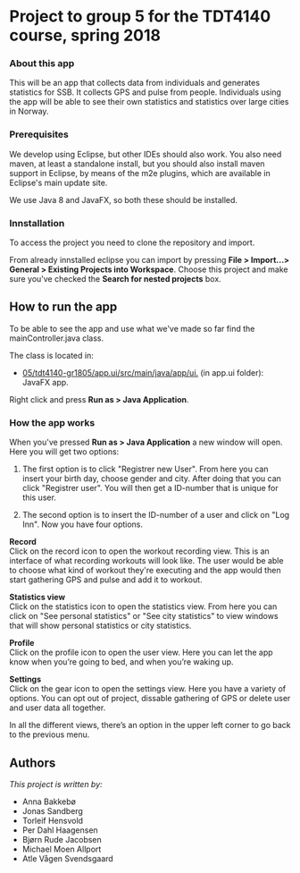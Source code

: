 # Project to group 5 for the TDT4140 course, spring 2018

### About this app
This will be an app that collects data from individuals and generates statistics for SSB. 
It collects GPS and pulse from people. Individuals using the app will be able to 
see their own statistics and statistics over large cities in Norway. 

### Prerequisites

We develop using Eclipse, but other IDEs should also work. You also need maven, at least a standalone 
install, but you should also install maven support in Eclipse, by means of the m2e plugins, which are 
available in Eclipse's main update site.

We use Java 8 and JavaFX, so both these should be installed.

### Innstallation

To access the project you need to clone the repository and import. 

From already innstalled eclipse you can import by pressing **File > Import...> General > Existing Projects into Workspace**.
Choose this project and make sure you've checked the **Search for nested projects** box.


## How to run the app
To be able to see the app and use what we've made so far find the mainController.java
class. 

The class is located in:
* [05/tdt4140-gr1805/app.ui/src/main/java/app/ui.](https://gitlab.stud.iie.ntnu.no/tdt4140-2018/05/tree/master/tdt4140-gr1805/app.ui/src/main/java/tdt4140/gr1805/app/ui) (in app.ui folder): JavaFX app.

Right click and press **Run as > Java Application**. 

### How the app works
When you've pressed **Run as > Java Application** a new window will open. Here you will get two options:

1) The first option is to click "Registrer new User". From here you can insert your birth
   day, choose gender and city. After doing that you can click "Registrer user". You will 
   then get a ID-number that is unique for this user.

2) The second option is to insert the ID-number of a user and click on "Log Inn". Now you 
  have four options. 

**Record**   
  Click on the record icon to open the workout recording view. This is an interface of what 
  recording workouts will look like. The user would be able to choose what kind of workout 
  they're executing and the app would then start gathering GPS and pulse and add it to workout. 

**Statistics view**  
  Click on the statistics icon to open the statistics view. From here you can
  click on "See personal statistics" or "See city statistics" to view windows that 
  will show personal statistics or city statistics. 

**Profile**    
  Click on the profile icon to open the user view. Here you can let the app know when 
  you’re going to bed, and when you’re waking up. 
  
**Settings**      
  Click on the gear icon to open the settings view. Here you have a variety of options. 
  You can opt out of project, dissable gathering of GPS or delete user and user data
  all together. 
  

In all the different views, there’s an option in the upper left corner to go back 
to the previous menu. 

## Authors
*This project is written by:*
* Anna Bakkebø
* Jonas Sandberg
* Torleif Hensvold
* Per Dahl Haagensen
* Bjørn Rude Jacobsen
* Michael Moen Allport
* Atle Vågen Svendsgaard

